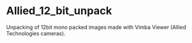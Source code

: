 # Allied_12_bit_unpack
Unpacking of 12bit mono packed images made with Vimba Viewer (Allied Technologies cameras).
